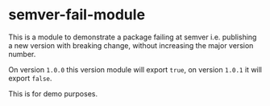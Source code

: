 # semver-fail-module

This is a module to demonstrate a package failing at semver i.e. publishing a new version with breaking change, without increasing the major version number.

On version `1.0.0` this version module will export `true`, on version `1.0.1` it will export `false`.

This is for demo purposes.
